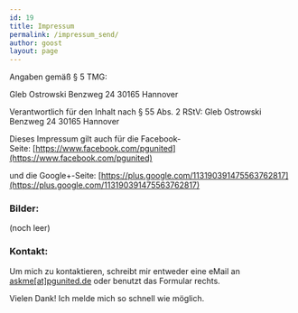 ```yaml
---
id: 19
title: Impressum
permalink: /impressum_send/
author: goost
layout: page
---
```

Angaben gemäß § 5 TMG:

Gleb Ostrowski
Benzweg 24
30165 Hannover

Verantwortlich für den Inhalt nach § 55 Abs. 2 RStV:
Gleb Ostrowski
Benzweg 24
30165 Hannover

Dieses Impressum gilt auch für die Facebook-Seite: [https://www.facebook.com/pgunited](https://www.facebook.com/pgunited)

und die Google+-Seite: [https://plus.google.com/113190391475563762817](https://plus.google.com/113190391475563762817)

### Bilder:

(noch leer)

### Kontakt:
<div class="row section">
	<div class="container narrow block">
		<div class="col-1-2">
		<p>Um mich zu kontaktieren, schreibt mir entweder eine eMail an <a href="mailto:askme@pgunited.de">askme[at]pgunited.de</a> oder benutzt das Formular rechts.</p>
		</div>
		<div class="col-1-2">
			<p>Vielen Dank! Ich melde mich so schnell wie möglich.</p>
		</div>
	</div>
</div>